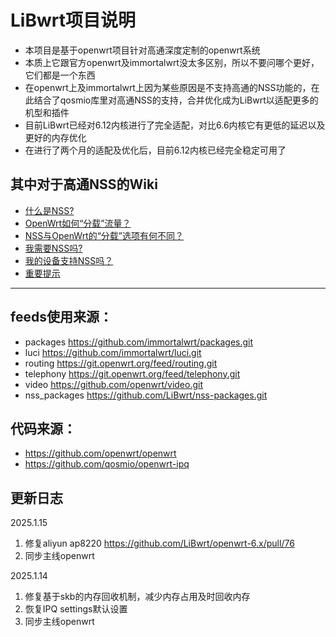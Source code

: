 # LiBwrt项目说明

- 本项目是基于openwrt项目针对高通深度定制的openwrt系统
- 本质上它跟官方openwrt及immortalwrt没太多区别，所以不要问哪个更好，它们都是一个东西
- 在openwrt上及immortalwrt上因为某些原因是不支持高通的NSS功能的，在此结合了qosmio库里对高通NSS的支持，合并优化成为LiBwrt以适配更多的机型和插件
- 目前LiBwrt已经对6.12内核进行了完全适配，对比6.6内核它有更低的延迟以及更好的内存优化
- 在进行了两个月的适配及优化后，目前6.12内核已经完全稳定可用了

## 其中对于高通NSS的Wiki
- [什么是NSS?](https://github.com/qosmio/openwrt-ipq/blob/qualcommax-6.x-nss-wifi/README.md#whats-nss)
- [OpenWrt如何“分载”流量？](https://github.com/qosmio/openwrt-ipq/blob/qualcommax-6.x-nss-wifi/README.md#how-does-openwrt-offload-traffic)
- [NSS与OpenWrt的“分载”选项有何不同？](https://github.com/qosmio/openwrt-ipq/blob/qualcommax-6.x-nss-wifi/README.md#how-is-nss-different-from-openwrts-offloading-options)
- [我需要NSS吗?](https://github.com/qosmio/openwrt-ipq/blob/qualcommax-6.x-nss-wifi/README.md#do-i-need-nss)
- [我的设备支持NSS吗？](https://github.com/qosmio/openwrt-ipq/blob/qualcommax-6.x-nss-wifi/README.md#ok-i-want-nss-does-my-device-support-it)
- [重要提示](https://github.com/qosmio/openwrt-ipq/blob/qualcommax-6.x-nss-wifi/README.md#important-note)

---

## feeds使用来源：
- packages https://github.com/immortalwrt/packages.git 
- luci https://github.com/immortalwrt/luci.git
- routing https://git.openwrt.org/feed/routing.git
- telephony https://git.openwrt.org/feed/telephony.git
- video https://github.com/openwrt/video.git
- nss_packages https://github.com/LiBwrt/nss-packages.git

## 代码来源：
- https://github.com/openwrt/openwrt
- https://github.com/qosmio/openwrt-ipq

## 更新日志

2025.1.15
 1. 修复aliyun ap8220 https://github.com/LiBwrt/openwrt-6.x/pull/76
 2. 同步主线openwrt

2025.1.14
 1. 修复基于skb的内存回收机制，减少内存占用及时回收内存
 2. 恢复IPQ settings默认设置
 3. 同步主线openwrt

